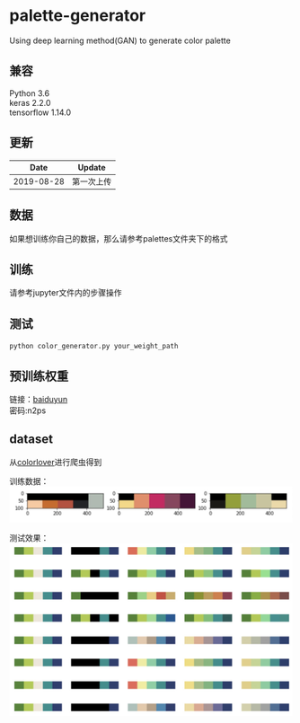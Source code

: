 # palette-generator
Using deep learning method(GAN) to generate color palette


## 兼容

Python 3.6  
keras 2.2.0  
tensorflow 1.14.0



## 更新

| Date       | Update     |
| ---------- | ---------- |
| 2019-08-28 | 第一次上传 |

## 数据

如果想训练你自己的数据，那么请参考palettes文件夹下的格式



## 训练

请参考jupyter文件内的步骤操作

## 测试

```
python color_generator.py your_weight_path
```

## 预训练权重
链接：[baiduyun](https://pan.baidu.com/s/1Qv7JkkKURRAdmOqIzsBbSg)  
密码:n2ps


## dataset
从[colorlover](https://www.colourlovers.com/)进行爬虫得到

训练数据：
![dir_network](./images/training_samples.jpg)
  

测试效果：
![dir_network](./images/training_results.jpg)
